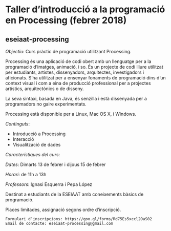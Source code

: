 # Taller d’introducció a la programació en Processing (febrer 2018)
## eseiaat-processing

*Objectiu*: Curs pràctic de programació utilitzant Processing.

Processing és una aplicació de codi obert amb un llenguatge per a la programació d’imatges, animació, i so. És un projecte de codi lliure utilitzat per estudiants, artistes, dissenyadors, arquitectes, investigadors i aficionats. S’ha utilitzat per a ensenyar fonaments de programació dins d’un context visual i com a eina de producció professional per a projectes artístics, arquitectònics o de disseny.

La seva sintaxi, basada en Java, és senzilla i està dissenyada per a programadors no gaire experimentats.

Processing està disponible per a Linux, Mac OS X, i Windows.

*Continguts*:

* Introducció a Processing
* Interacció
* Visualització de dades

*Característiques del curs*:

_Dates_: Dimarts 13 de febrer i dijous 15 de febrer

_Horari_: de 11h a 13h

_Professors_: Ignasi Esquerra i Pepa López

Destinat a estudiants de la ESEIAAT amb coneixements bàsics de programació.

Places limitades, assignació segons ordre d’inscripció.

    Formulari d’inscripcions: https://goo.gl/forms/Rd75Es5xccl2OaS02 
    Email de contacte: eseiaat-processing@gmail.com  

